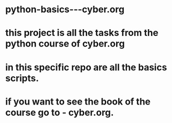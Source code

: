 # python-basics---cyber.org
# this project is all the tasks from the python course of cyber.org
# in this specific repo are all the basics scripts.
# if you want to see the book of the course go to - cyber.org.
